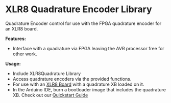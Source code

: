 # XLR8 Quadrature Encoder Library
Quadrature Encoder control for use with the FPGA quadrature encoder for an XLR8 board.

**Features:**

- Interface with a quadrature via FPGA leaving the AVR processor free for other work.

**Usage:**

- Include XLR8Quadrature Library
- Access quadrature encoders via the provided functions.
- For use with an [XLR8 Board](https://www.aloriumtech.com/products/) with a quadrature XB loaded on it.
- In the Arduino IDE, burn a bootloader image that includes the quadrature XB. Check out our [Quickstart Guide](https://http://www.aloriumtech.com/xlr8-quickstart/)

